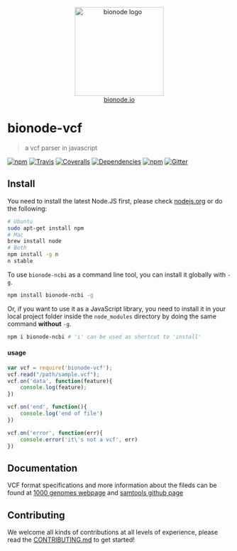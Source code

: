 <p align="center">
  <a href="http://bionode.io">
    <img height="200" width="200" title="bionode" alt="bionode logo" src="https://rawgithub.com/bionode/bionode/master/docs/bionode-logo.min.svg"/>
  </a>
  <br/>
  <a href="http://bionode.io/">bionode.io</a>
</p>


# bionode-vcf

> a vcf parser in javascript

[![npm](https://img.shields.io/npm/v/bionode-ncbi.svg?style=flat-square)](http://npmjs.org/package/bionode-ncbi)
[![Travis](https://img.shields.io/travis/bionode/bionode-ncbi.svg?style=flat-square)](https://travis-ci.org/bionode/bionode-ncbi)
[![Coveralls](https://img.shields.io/coveralls/bionode/bionode-ncbi.svg?style=flat-square)](http://coveralls.io/r/bionode/bionode-ncbi)
[![Dependencies](http://img.shields.io/david/bionode/bionode-ncbi.svg?style=flat-square)](http://david-dm.org/bionode/bionode-ncbi)
[![npm](https://img.shields.io/npm/dt/bionode-ncbi.svg?style=flat-square)](https://www.npmjs.com/package/bionode-ncbi)
[![Gitter](https://img.shields.io/gitter/room/nwjs/nw.js.svg?style=flat-square)](https://gitter.im/bionode/bionode)


## Install

You need to install the latest Node.JS first, please check [nodejs.org](http://nodejs.org) or do the following:

```bash
# Ubuntu
sudo apt-get install npm
# Mac
brew install node
# Both
npm install -g n
n stable
```

To use `bionode-ncbi` as a command line tool, you can install it globally with `-g`.

```bash
npm install bionode-ncbi -g
```

Or, if you want to use it as a JavaScript library, you need to install it in your local project folder inside the `node_modules` directory by doing the same command **without** `-g`.

```bash
npm i bionode-ncbi # 'i' can be used as shortcut to 'install'
```


#### usage

```javascript
var vcf = require('bionode-vcf');
vcf.read("/path/sample.vcf");
vcf.on('data', function(feature){
    console.log(feature);
})

vcf.on('end', function(){
    console.log('end of file')
})

vcf.on('error', function(err){
    console.error('it\'s not a vcf', err)
})

```


## Documentation

VCF format specifications and more information about the fileds can be found at
[1000 genomes webpage](http://www.1000genomes.org/wiki/analysis/variant%20call%20format/vcf-variant-call-format-version-41) and
[samtools github page](https://github.com/samtools/hts-specs)


## Contributing

We welcome all kinds of contributions at all levels of experience, please read the [CONTRIBUTING.md](CONTRIBUTING.md) to get started!
